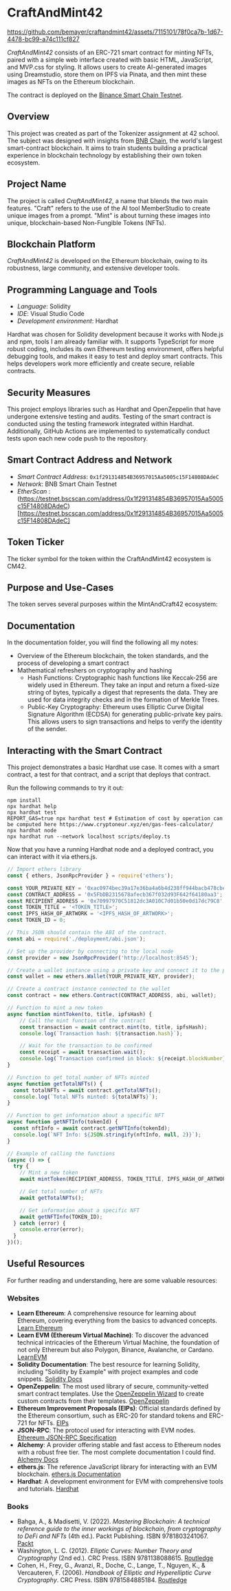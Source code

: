 # CraftAndMint42

https://github.com/bemayer/craftandmint42/assets/7115101/78f0ca7b-1d67-4478-bc99-a74c111cf827

*CraftAndMint42* consists of an ERC-721 smart contract for minting NFTs, paired with a simple web interface created with basic HTML, JavaScript, and MVP.css for styling. It allows users to create AI-generated images using Dreamstudio, store them on IPFS via Pinata, and then mint these images as NFTs on the Ethereum blockchain.

The contract is deployed on the [Binance Smart Chain Testnet](https://testnet.bscscan.com/address/0x1f291314854B36957015Aa5005c15F14808DAdeC).

## Overview
This project was created as part of the Tokenizer assignment at 42 school. The subject was designed with insights from [BNB Chain](https://www.bnbchain.org/), the world's largest smart-contract blockchain. It aims to train students building a practical experience in blockchain technology by establishing their own token ecosystem.

## Project Name
The project is called *CraftAndMint42*, a name that blends the two main features. "Craft" refers to the use of the AI tool MemberStudio to create unique images from a prompt. "Mint" is about turning these images into unique, blockchain-based Non-Fungible Tokens (NFTs).

## Blockchain Platform
*CraftAndMint42* is developed on the Ethereum blockchain, owing to its robustness, large community, and extensive developer tools.

## Programming Language and Tools
- *Language*: Solidity
- *IDE*: Visual Studio Code
- *Development environment*: Hardhat

Hardhat was chosen for Solidity development because it works with Node.js and npm, tools I am already familiar with. It supports TypeScript for more robust coding, includes its own Ethereum testing environment, offers helpful debugging tools, and makes it easy to test and deploy smart contracts. This helps developers work more efficiently and create secure, reliable contracts.

## Security Measures
This project employs libraries such as Hardhat and OpenZeppelin that have undergone extensive testing and audits.
Testing of the smart contract is conducted using the testing framework integrated within Hardhat.
Additionally, GitHub Actions are implemented to systematically conduct tests upon each new code push to the repository.

## Smart Contract Address and Network
- *Smart Contract Address*: `0x1f291314854B36957015Aa5005c15F14808DAdeC`
- *Network*: BNB Smart Chain Testnet
- *EtherScan* : (https://testnet.bscscan.com/address/0x1f291314854B36957015Aa5005c15F14808DAdeC)[https://testnet.bscscan.com/address/0x1f291314854B36957015Aa5005c15F14808DAdeC]

## Token Ticker
The ticker symbol for the token within the CraftAndMint42 ecosystem is CM42.

## Purpose and Use-Cases
The token serves several purposes within the MintAndCraft42 ecosystem:

## Documentation
In the documentation folder, you will find the following all my notes:
- Overview of the Ethereum blockchain, the token standards, and the process of developing a smart contract
- Mathematical refreshers on cryptography and hashing
  - Hash Functions: Cryptographic hash functions like Keccak-256 are widely used in Ethereum. They take an input and return a fixed-size string of bytes, typically a digest that represents the data. They are used for data integrity checks and in the formation of Merkle Trees.
  - Public-Key Cryptography: Ethereum uses Elliptic Curve Digital Signature Algorithm (ECDSA) for generating public-private key pairs. This allows users to sign transactions and helps to verify the identity of the sender.


## Interacting with the Smart Contract

This project demonstrates a basic Hardhat use case. It comes with a smart contract, a test for that contract, and a script that deploys that contract.

Run the following commands to try it out:

```shell
npm install
npx hardhat help
npx hardhat test
REPORT_GAS=true npx hardhat test # Estimation of cost by operation can be computed here https://www.cryptoneur.xyz/en/gas-fees-calculator/
npx hardhat node
npx hardhat run --network localhost scripts/deploy.ts
```

Now that you have a running Hardhat node and a deployed contract, you can interact with it via ethers.js.

```javascript
// Import ethers library
const { ethers, JsonRpcProvider } = require('ethers');

const YOUR_PRIVATE_KEY = '0xac0974bec39a17e36ba4a6b4d238ff944bacb478cbed5efcae784d7bf4f2ff80';
const CONTRACT_ADDRESS = '0x5FbDB2315678afecb367f032d93F642f64180aa3';
const RECIPIENT_ADDRESS = '0x70997970C51812dc3A010C7d01b50e0d17dc79C8';
const TOKEN_TITLE = '<TOKEN_TITLE>';
const IPFS_HASH_OF_ARTWORK = '<IPFS_HASH_OF_ARTWORK>';
const TOKEN_ID = 0;

// This JSON should contain the ABI of the contract.
const abi = require('./deployment/abi.json');

// Set up the provider by connecting to the local node
const provider = new JsonRpcProvider('http://localhost:8545');

// Create a wallet instance using a private key and connect it to the provider
const wallet = new ethers.Wallet(YOUR_PRIVATE_KEY, provider);

// Create a contract instance connected to the wallet
const contract = new ethers.Contract(CONTRACT_ADDRESS, abi, wallet);

// Function to mint a new token
async function mintToken(to, title, ipfsHash) {
	// Call the mint function of the contract
	const transaction = await contract.mint(to, title, ipfsHash);
	console.log(`Transaction hash: ${transaction.hash}`);

	// Wait for the transaction to be confirmed
	const receipt = await transaction.wait();
	console.log(`Transaction confirmed in block: ${receipt.blockNumber}`);
}

// Function to get total number of NFTs minted
async function getTotalNFTs() {
  const totalNFTs = await contract.getTotalNFTs();
  console.log(`Total NFTs minted: ${totalNFTs}`);
}

// Function to get information about a specific NFT
async function getNFTInfo(tokenId) {
  const nftInfo = await contract.getNFTInfo(tokenId);
  console.log(`NFT Info: ${JSON.stringify(nftInfo, null, 2)}`);
}

// Example of calling the functions
(async () => {
  try {
    // Mint a new token
    await mintToken(RECIPIENT_ADDRESS, TOKEN_TITLE, IPFS_HASH_OF_ARTWORK);

    // Get total number of NFTs
    await getTotalNFTs();

    // Get information about a specific NFT
    await getNFTInfo(TOKEN_ID);
  } catch (error) {
    console.error(error);
  }
})();
```

## Useful Resources
For further reading and understanding, here are some valuable resources:

### Websites
- **Learn Ethereum**: A comprehensive resource for learning about Ethereum, covering everything from the basics to advanced concepts. [Learn Ethereum](https://ethereum.org/en/learn/)
- **Learn EVM (Ethereum Virtual Machine)**: To discover the advanced technical intricacies of the Ethereum Virtual Machine, the foundation of not only Ethereum but also Polygon, Binance, Avalanche, or Cardano. [LearnEVM](https://learnevm.com/)
- **Solidity Documentation**: The best resource for learning Solidity, including "Solidity by Example" with project examples and code snippets. [Solidity Docs](https://docs.soliditylang.org/en/)
- **OpenZeppelin**: The most used library of secure, community-vetted smart contract templates. Use the [OpenZeppelin Wizard](https://wizard.openzeppelin.com/) to create custom contracts from their templates. [OpenZeppelin](https://docs.openzeppelin.com/)
- **Ethereum Improvement Proposals (EIPs)**: Official standards defined by the Ethereum consortium, such as ERC-20 for standard tokens and ERC-721 for NFTs. [EIPs](https://eips.ethereum.org/all)
- **JSON-RPC**: The protocol used for interacting with EVM nodes. [Ethereum JSON-RPC Specification](https://ethereum.github.io/execution-apis/api-documentation/)
- **Alchemy**: A provider offering stable and fast access to Ethereum nodes with a robust free tier. The most complete documentation I could find. [Alchemy Docs](https://docs.alchemy.com/)
- **ethers.js**: The reference JavaScript library for interacting with an EVM blockchain. [ethers.js Documentation](https://docs.ethers.org/)
- **Hardhat**: A development environment for EVM with comprehensive tools and tutorials. [Hardhat](https://hardhat.org/docs)

### Books
- Bahga, A., & Madisetti, V. (2022). *Mastering Blockchain: A technical reference guide to the inner workings of blockchain, from cryptography to DeFi and NFTs* (4th ed.). Packt Publishing. ISBN 9781803241067. [Packt](https://www.packtpub.com/en-us/product/mastering-blockchain-9781803241067)
- Washington, L. C. (2012). *Elliptic Curves: Number Theory and Cryptography* (2nd ed.). CRC Press. ISBN 9781138088615. [Routledge](https://www.routledge.com/Elliptic-Curves-Number-Theory-and-Cryptography/Washington/p/book/9781138088615)
- Cohen, H., Frey, G., Avanzi, R., Doche, C., Lange, T., Nguyen, K., & Vercauteren, F. (2006). *Handbook of Elliptic and Hyperelliptic Curve Cryptography*. CRC Press. ISBN 9781584885184. [Routledge](https://www.routledge.com/Handbook-of-Elliptic-and-Hyperelliptic-Curve-Cryptography/Cohen-Frey-Avanzi-Doche-Lange-Nguyen-Vercauteren/p/book/9781584885184)
